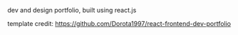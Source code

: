 dev and design portfolio, built using react.js

template credit: https://github.com/Dorota1997/react-frontend-dev-portfolio

